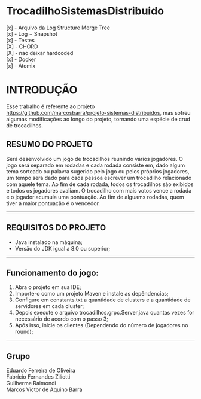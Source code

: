 # TrocadilhoSistemasDistribuido


[x] - Arquivo da Log Structure Merge Tree
<br>
[x] - Log + Snapshot
<br>
[x] - Testes
<br>
[X] - CHORD
<br>
[X] - nao deixar hardcoded
<br>
[x] - Docker
<br>
[x] - Atomix

# INTRODUÇÃO

Esse trabalho é referente ao projeto https://github.com/marcosbarra/projeto-sistemas-distribuidos, mas sofreu algumas modificações ao longo do projeto, tornando uma espécie de crud de trocadilhos.

## RESUMO DO PROJETO

Será desenvolvido um jogo de trocadilhos reunindo vários jogadores. O jogo será separado em rodadas e cada rodada consiste em, dado algum tema sorteado ou palavra sugerido pelo jogo ou pelos próprios jogadores, um tempo será dado para cada pessoa escrever um trocadilho relacionado com aquele tema. Ao fim de cada rodada, todos os trocadilhos são exibidos e todos os jogadores avaliam. O trocadilho com mais votos vence a rodada e o jogador acumula uma pontuação. Ao fim de alguams rodadas, quem tiver a maior pontuação é o vencedor.

<hr>

## REQUISITOS DO PROJETO

- Java instalado na máquina;
- Versão do JDK igual a 8.0 ou superior;

<hr>

## Funcionamento do jogo:

1. Abra o projeto em sua IDE;
2. Importe-o como um projeto Maven e instale as depêndencias;
2. Configure em constants.txt a quantidade de clusters e a quantidade de servidores em cada cluster;
3. Depois execute o arquivo trocadilhos.grpc.Server.java quantas vezes for necessário de acordo com o passo 3;
4. Após isso, inicie os clientes (Dependendo do número de jogadores no round);

<hr>

## Grupo 

Eduardo Ferreira de Oliveira
<br>
Fabrício Fernandes Ziliotti
<br>
Guilherme Raimondi
<br>
Marcos Victor de Aquino Barra

